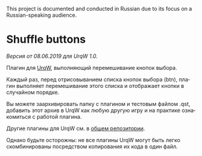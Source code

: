 This project is documented and conducted in Russian
due to its focus on a Russian-speaking audience.

<div lang="ru">

# Shuffle buttons

*Версия от 08.06.2019 для UrqW 1.0.*

Плагин для [UrqW](https://github.com/narmiel/UrqW),
выполняющий перемешивание кнопок выбора.

Каждый раз, перед отрисовыванием списка кнопок выбора (btn),
плагин выполняет перемешивание этого списка и
отображает кнопки в случайном порядке.

Вы можете заархивировать папку с плагином и тестовым файлом .qst,
добавить этот архив в UrqW как любую другую игру
и на практике ознакомиться с работой плагина.

Другие плагины для UrqW см. в
[общем репозитории](https://github.com/tseykovets/UrqW_plugins).

Однако будьте осторожны: не все плагины UrqW могут быть легко скомбинированы
посредством копирования их кода в один файл.

</div>